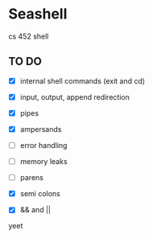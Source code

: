 # Seashell
cs 452 shell

## TO DO
- [x] internal shell commands (exit and cd)
- [x] input, output, append redirection
- [x] pipes
- [x] ampersands
- [ ] error handling
- [ ] memory leaks

- [ ] parens
- [x] semi colons
- [x] && and ||

yeet

